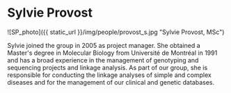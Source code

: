 
# Sylvie Provost

![SP_photo]({{ static_url }}/img/people/provost_s.jpg "Sylvie Provost, MSc")

Sylvie joined the group in 2005 as project manager. She obtained a Master's
degree in Molecular Biology from Université de Montréal in 1991 and has a broad
experience in the management of genotyping and sequencing projects and linkage
analysis. As part of our group, she is responsible for conducting the linkage
analyses of simple and complex diseases and for the management of our clinical
and genetic databases.
